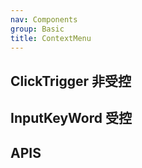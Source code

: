 ```yaml
---
nav: Components
group: Basic
title: ContextMenu
---
```


## ClickTrigger 非受控

<code src="./demos/clickTrigger.tsx"></code>

## InputKeyWord 受控

<code src="./demos/inputKeyWord.tsx"></code>

## APIS

<API></API>
